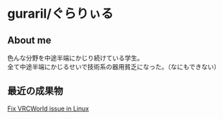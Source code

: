# guraril/ぐらりぃる
## About me
色んな分野を中途半端にかじり続けている学生。  
全て中途半端にかじるせいで技術系の器用貧乏になった。（なにもできない）  

## 最近の成果物
[Fix VRCWorld issue in Linux](https://github.com/guraril/io.github.guraril.fix-linux-world-issues)

<!--
これを見ているなんてとんだ物好きですね。こんなところまで見てくださる方には私についていくらかお教えしましょう。
- kawaiiが大好き
- ショタも好き（ショタコンじゃないよ！）
- VRは持っていない（ほしい〜＞＜）
-->
